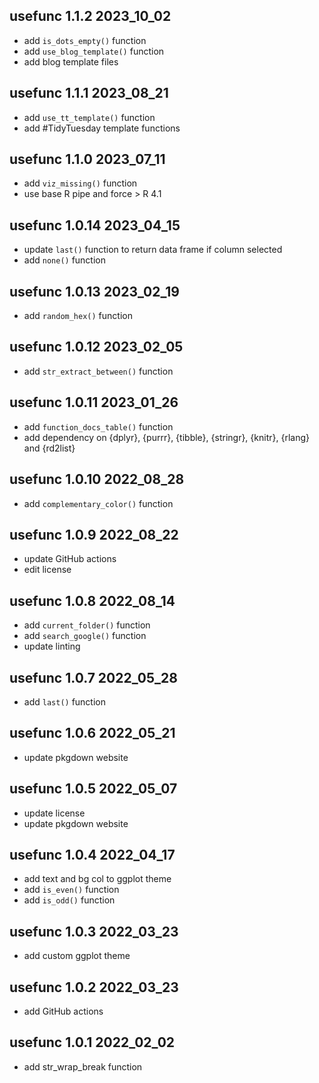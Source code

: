 ## usefunc 1.1.2 2023_10_02

* add `is_dots_empty()` function
* add `use_blog_template()` function
* add blog template files

## usefunc 1.1.1 2023_08_21

* add `use_tt_template()` function
* add #TidyTuesday template functions

## usefunc 1.1.0 2023_07_11

* add `viz_missing()` function
* use base R pipe and force > R 4.1

## usefunc 1.0.14 2023_04_15

* update `last()` function to return data frame if column selected
* add `none()` function

## usefunc 1.0.13 2023_02_19

* add `random_hex()` function

## usefunc 1.0.12 2023_02_05

* add `str_extract_between()` function

## usefunc 1.0.11 2023_01_26

* add `function_docs_table()` function
* add dependency on {dplyr}, {purrr}, {tibble}, {stringr}, {knitr}, {rlang} and {rd2list}

## usefunc 1.0.10 2022_08_28

* add `complementary_color()` function

## usefunc 1.0.9 2022_08_22

* update GitHub actions
* edit license

## usefunc 1.0.8 2022_08_14

* add `current_folder()` function
* add `search_google()` function
* update linting

## usefunc 1.0.7 2022_05_28

* add `last()` function

## usefunc 1.0.6 2022_05_21

* update pkgdown website

## usefunc 1.0.5 2022_05_07

* update license
* update pkgdown website

## usefunc 1.0.4 2022_04_17

* add text and bg col to ggplot theme
* add `is_even()` function
* add `is_odd()` function

## usefunc 1.0.3 2022_03_23

* add custom ggplot theme

## usefunc 1.0.2 2022_03_23

* add GitHub actions

## usefunc 1.0.1 2022_02_02

* add str_wrap_break function


